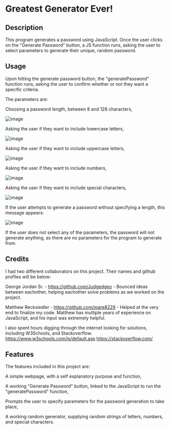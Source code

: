 # Greatest Generator Ever!

## Description

This program generates a password using JavaScript. Once the user clicks on the "Generate Password" button, a JS function runs,
asking the user to select parameters to generate their unique, random password.

## Usage

Upon hitting the generate password button, the "generatePassword" function runs, asking the user to confirm whether or not they want
a specific criteria. 

The parameters are:

Choosing a password length, between 8 and 128 characters,

![image](https://user-images.githubusercontent.com/117489964/209218978-a79cb152-ea05-40ec-ad02-a9f74f23f266.png)

Asking the user if they want to include lowercase letters,

![image](https://user-images.githubusercontent.com/117489964/209219202-5b9441fa-2f0f-4f03-82c5-0ff8ed4a3b46.png)

Asking the user if they want to include uppercase letters,

![image](https://user-images.githubusercontent.com/117489964/209219353-a4c7d552-366b-49d1-873f-b67729ef0999.png)

Asking the user if they want to include numbers,

![image](https://user-images.githubusercontent.com/117489964/209219402-a2e0b403-4059-4c4f-86e2-81078db557c4.png)

Asking the user if they want to include special characters,

![image](https://user-images.githubusercontent.com/117489964/209219441-b53f2f5e-b6a1-41ce-8081-74a5ed147bc0.png)

If the user attempts to generate a password without specifying a length, this message appears:

![image](https://user-images.githubusercontent.com/117489964/209219601-7a09f5bc-ab71-4434-b311-a21aa625b488.png)

If the user does not select any of the parameters, the password will not generate anything, as there are no parameters for the program to generate from.

## Credits

I had two different collaborators on this project. Their names and github profiles will be below:

George Jordan Sr. - https://github.com/Judgedgeo - Bounced ideas between eachother, helping eachother solve problems as we worked on the project.

Matthew Recksiedler - https://github.com/mare8229 - Helped at the very end to finalize my code. Matthew has multiple years of experience on JavaScript, and his input was extremely helpful.

I also spent hours digging through the internet looking for solutions, including W3Schools, and Stackoverflow.
https://www.w3schools.com/js/default.asp
https://stackoverflow.com/

## Features

The features included in this project are:

A simple webpage, with a self explanatory purpose and function,

A working "Generate Password" button, linked to the JavaScript to run the "generatePassword" function,

Prompts the user to specify parameters for the password generation to take place,

A working random generator, supplying random strings of letters, numbers, and special characters.
